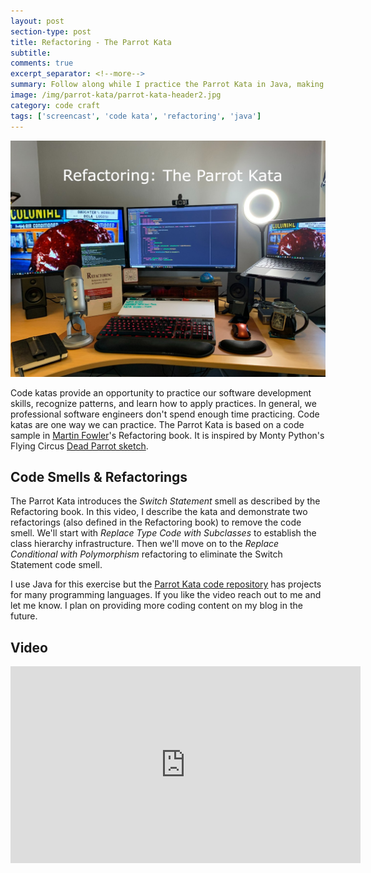 ```yaml
---
layout: post
section-type: post
title: Refactoring - The Parrot Kata
subtitle: 
comments: true
excerpt_separator: <!--more-->
summary: Follow along while I practice the Parrot Kata in Java, making use of two refactorings introduced in Martin Fowler's book Refactoring to eliminate the Switch Statement code smell.
image: /img/parrot-kata/parrot-kata-header2.jpg
category: code craft
tags: ['screencast', 'code kata', 'refactoring', 'java']
---
```


<img src="/img/parrot-kata/parrot-kata-header1.jpg" alt="The Parrot Kata" class="img-responsive" />

Code katas provide an opportunity to practice our software development skills, recognize patterns, and learn how to apply practices. In general, we professional software engineers don't spend enough time practicing. Code katas are one way we can practice. The Parrot Kata is based on a code sample in [Martin Fowler](https://martinfowler.com/)'s Refactoring book. It is inspired by Monty Python's Flying Circus [Dead Parrot sketch](https://en.wikipedia.org/wiki/Dead_Parrot_sketch).
<!--more-->

## Code Smells & Refactorings

The Parrot Kata introduces the _Switch Statement_ smell as described by the Refactoring book. In this video, I describe the kata and demonstrate two refactorings (also defined in the Refactoring book) to remove the code smell. We'll start with _Replace Type Code with Subclasses_ to establish the class hierarchy infrastructure. Then we'll move on to the _Replace Conditional with Polymorphism_ refactoring to eliminate the Switch Statement code smell. 

I use Java for this exercise but the [Parrot Kata code repository](https://github.com/emilybache/Parrot-Refactoring-Kata) has projects for many programming languages. If you like the video reach out to me and let me know. I plan on providing more coding content on my blog in the future.
## Video 

<iframe width="560" height="315" src="https://www.youtube.com/embed/KW-jvdZ8a_Y" title="YouTube video player" frameborder="0" allow="accelerometer; autoplay; clipboard-write; encrypted-media; gyroscope; picture-in-picture" allowfullscreen></iframe>


